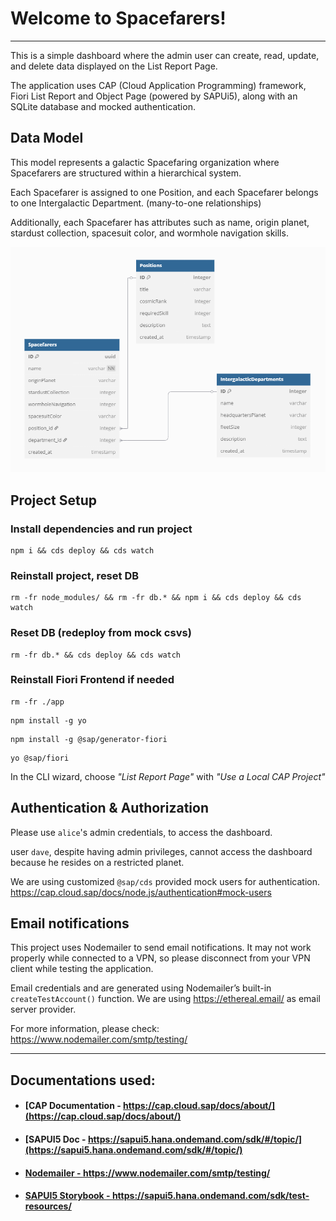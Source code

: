 # Welcome to Spacefarers!

---

This is a simple dashboard where the admin user can create, read, update, and delete data displayed on the List Report
Page.

The application uses CAP (Cloud Application Programming) framework, Fiori List Report and Object Page (powered by
SAPUi5), along
with an SQLite database and mocked authentication.

## Data Model

This model represents a galactic Spacefaring organization where Spacefarers are structured within a hierarchical
system.

Each Spacefarer is assigned to one Position, and each Spacefarer belongs to one Intergalactic Department.
(many-to-one relationships)

Additionally, each Spacefarer has attributes such as name, origin planet, stardust collection, spacesuit color, and
wormhole navigation
skills.

![readme_uml_data.png](readme_uml_data.png)

## Project Setup

### Install dependencies and run project

```
npm i && cds deploy && cds watch
```

### Reinstall project, reset DB

```
rm -fr node_modules/ && rm -fr db.* && npm i && cds deploy && cds watch
```

### Reset DB (redeploy from mock csvs)

```
rm -fr db.* && cds deploy && cds watch
```

### Reinstall Fiori Frontend if needed

```
rm -fr ./app
```

```
npm install -g yo
```

```
npm install -g @sap/generator-fiori
```

```
yo @sap/fiori
```

In the CLI wizard, choose *"List Report Page"* with *"Use a Local CAP Project"*

## Authentication & Authorization

Please use `alice`'s admin credentials, to access the dashboard.

user `dave`, despite having admin privileges, cannot access the dashboard because he resides on a restricted planet.

We are using customized `@sap/cds` provided mock users for authentication.
https://cap.cloud.sap/docs/node.js/authentication#mock-users

## Email notifications

This project uses Nodemailer to send email notifications. It may not work properly while connected to a VPN, so please
disconnect from your VPN client while testing the application.

Email credentials and are generated using Nodemailer’s built-in `createTestAccount()` function.
We are using https://ethereal.email/ as email server provider.

For more information, please check: https://www.nodemailer.com/smtp/testing/

---

## Documentations used:

- #### [CAP Documentation - https://cap.cloud.sap/docs/about/](https://cap.cloud.sap/docs/about/)
- #### [SAPUI5 Doc - https://sapui5.hana.ondemand.com/sdk/#/topic/](https://sapui5.hana.ondemand.com/sdk/#/topic/)
- #### [Nodemailer - https://www.nodemailer.com/smtp/testing/ ](https://www.nodemailer.com/smtp/testing/)
- #### [SAPUI5 Storybook - https://sapui5.hana.ondemand.com/sdk/test-resources/ ](https://sapui5.hana.ondemand.com/sdk/test-resources/sap/fe/core/fpmExplorer/index.html#/buildingBlocks/table)
